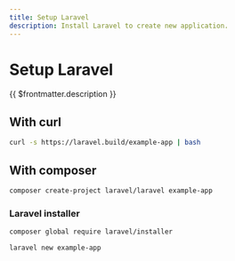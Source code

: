 ```yaml
---
title: Setup Laravel
description: Install Laravel to create new application.
---
```


# Setup Laravel

{{ $frontmatter.description }}

## With curl

```sh
curl -s https://laravel.build/example-app | bash
```

## With composer

```sh
composer create-project laravel/laravel example-app
```

### Laravel installer

```sh
composer global require laravel/installer
```

```sh
laravel new example-app
```
